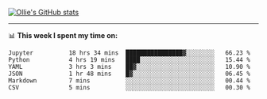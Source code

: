 <!--
**icedpanda/icedpanda** is a ✨ _special_ ✨ repository because its `README.md` (this file) appears on your GitHub profile.

Here are some ideas to get you started:

- 🔭 I’m currently working on ...
- 🌱 I’m currently learning ...
- 👯 I’m looking to collaborate on ...
- 🤔 I’m looking for help with ...
- 💬 Ask me about ...
- 📫 How to reach me: ...
- 😄 Pronouns: ...
- ⚡ Fun fact: ...
-->
[![Ollie's GitHub stats](https://github-readme-stats-icedpanda.vercel.app/api?username=icedpanda&count_private=true&show_icons=true)](https://github.com/icedpanda)

---
📊 **This week I spent my time on:**
<!--START_SECTION:waka-->

```text
Jupyter          18 hrs 34 mins  ████████████████▓░░░░░░░░   66.23 %
Python           4 hrs 19 mins   ████░░░░░░░░░░░░░░░░░░░░░   15.44 %
YAML             3 hrs 3 mins    ██▓░░░░░░░░░░░░░░░░░░░░░░   10.90 %
JSON             1 hr 48 mins    █▓░░░░░░░░░░░░░░░░░░░░░░░   06.45 %
Markdown         7 mins          ░░░░░░░░░░░░░░░░░░░░░░░░░   00.44 %
CSV              5 mins          ░░░░░░░░░░░░░░░░░░░░░░░░░   00.30 %
```

<!--END_SECTION:waka-->
